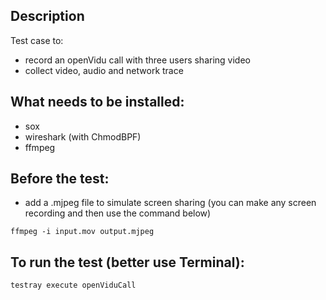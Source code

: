 ## Description
Test case to:
- record an openVidu call with three users sharing video 
- collect video, audio and network trace

## What needs to be installed:
- sox
- wireshark (with ChmodBPF)
- ffmpeg

## Before the test:
- add a .mjpeg file to simulate screen sharing (you can make any screen recording and then use the command below)
```
ffmpeg -i input.mov output.mjpeg
```

## To run the test (better use Terminal):
```
testray execute openViduCall
```
